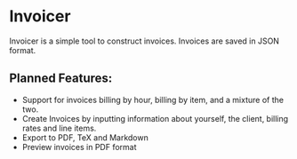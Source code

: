 # Invoicer

Invoicer is a simple tool to construct invoices. Invoices are saved in
JSON format.

## Planned Features:
* Support for invoices billing by hour, billing by item, and a mixture
  of the two.
* Create Invoices by inputting information about yourself, the client,
  billing rates and line items.
* Export to PDF, TeX and Markdown
* Preview invoices in PDF format
<!--
## Dependencies
You will have to install development headers for the following:
* bzip2-devel
* freetype-devel
* glib2-devel
* glibc-devel
* graphite2-devel
* harfbuzz-devel
* libX11-devel
* libXau-devel
* libXext-devel
* libgcrypt-devel
* libglvnd-devel
* libgpg-error-devel
* libicu-devel
* libpng-devel
* libxcb-devel
* lz4-devel
* pcre-devel
* pcre2-devel
* qt5-qtbase-devel
* systemd-devel
* xz-devel
* zlib-devel
-->
<!--
* bzip2-devel
* freetype-devel
* glib2-devel
* glibc-devel
* graphite2-devel
* harfbuzz-devel
* libX11-devel
* libXau-devel
* libXext-devel
* libgcrypt-devel
* libglvnd-devel
* libgpg-error-devel
* libicu-devel
* libpng-devel
* libxcb-devel
* lz4-devel
* pcre-devel
* pcre2-devel
* qt5-qtbase-devel
* systemd-devel
* xz-devel
* zlib-devel
-->
<!--
**Fedora**
```
sudo dnf install freetype-devel glib2-devel glibc-devel graphite2-devel \
harfbuzz-devel libX11-devel libXau-devel libXext-devel libgcrypt-devel \
libglvnd-devel libgpg-error-devel libicu-devel libpng-devel libxcb-devel \
lz4-devel pcre-devel pcre2-devel qt5-qtbase-devel systemd-devel xz-devel \
zlib-devel
```
**Ubuntu**
```
sudo apt-get install freetype-devel glib2-devel glibc-devel graphite2-devel \
harfbuzz-devel libX11-devel libXau-devel libXext-devel libgcrypt-devel \
libglvnd-devel libgpg-error-devel libicu-devel libpng-devel libxcb-devel \
lz4-devel pcre-devel pcre2-devel qt5-qtbase-devel systemd-devel xz-devel \
zlib-devel
```

## Instructions

Install 
-->
